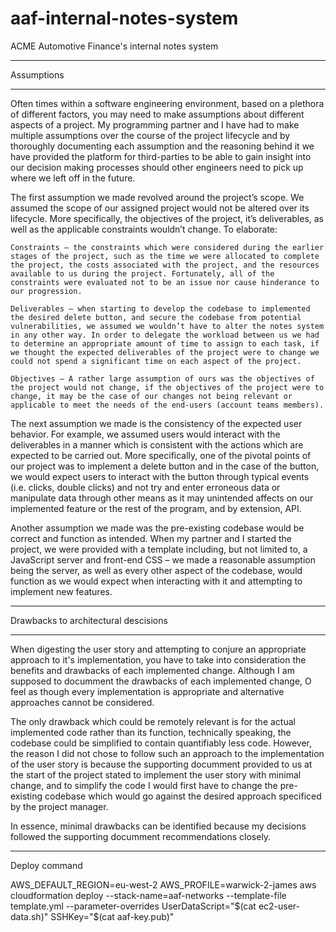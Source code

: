 # aaf-internal-notes-system
ACME Automotive Finance's internal notes system

---

Assumptions 

---

Often times within a software engineering environment, based on a plethora of different factors, you may need to make assumptions about different aspects of a project. My programming partner and I have had to make multiple assumptions over the course of the project lifecycle and by thoroughly documenting each assumption and the reasoning behind it we have provided the platform for third-parties to be able to gain insight into our decision making processes should other engineers need to pick up where we left off in the future.  

The first assumption we made revolved around the project’s scope. We assumed the scope of our assigned project would not be altered over its lifecycle. More specifically, the objectives of the project, it’s deliverables, as well as the applicable constraints wouldn’t change. To elaborate: 

    Constraints – the constraints which were considered during the earlier stages of the project, such as the time we were allocated to complete the project, the costs associated with the project, and the resources available to us during the project. Fortunately, all of the constraints were evaluated not to be an issue nor cause hinderance to our progression. 

    Deliverables – when starting to develop the codebase to implemented the desired delete button, and secure the codebase from potential vulnerabilities, we assumed we wouldn’t have to alter the notes system in any other way. In order to delegate the workload between us we had to determine an appropriate amount of time to assign to each task, if we thought the expected deliverables of the project were to change we could not spend a significant time on each aspect of the project.  

    Objectives – A rather large assumption of ours was the objectives of the project would not change, if the objectives of the project were to change, it may be the case of our changes not being relevant or applicable to meet the needs of the end-users (account teams members).  

The next assumption we made is the consistency of the expected user behavior. For example, we assumed users would interact with the deliverables in a manner which is consistent with the actions which are expected to be carried out. More specifically, one of the pivotal points of our project was to implement a delete button and in the case of the button, we would expect users to interact with the button through typical events (i.e. clicks, double clicks) and not try and enter erroneous data or manipulate data through other means as it may unintended affects on our implemented feature or the rest of the program, and by extension, API.  

Another assumption we made was the pre-existing codebase would be correct and function as intended. When my partner and I started the project, we were provided with a template including, but not limited to, a JavaScript server and front-end CSS – we made a reasonable assumption being the server, as well as every other aspect of the codebase, would function as we would expect when interacting with it and attempting to implement new features.  

---

Drawbacks to architectural descisions 

---

When digesting the user story and attempting to conjure an appropriate approach to it's implementation, you have to take into consideration the benefits and drawbacks of each implemented change. Although I am supposed to documment the drawbacks of each implemented change, O feel as though every implementation is appropriate and alternative approaches cannot be considered. 

The only drawback which could be remotely relevant is for the actual implemented code rather than its function, technically speaking, the codebase could be simplified to contain quantifiably less code. However, the reason I did not chose to follow such an approach to the implementation of the user story is because the supporting documment provided to us at the start of the project stated to implement the user story with minimal change, and to simplify the code I would first have to change the pre-existing codebase which would go against the desired approach specificed by the project manager.

In essence, minimal drawbacks can be identified because my decisions followed the supporting documment recommendations closely. 




----------------------------------------------------------------
Deploy command

AWS_DEFAULT_REGION=eu-west-2 AWS_PROFILE=warwick-2-james aws cloudformation deploy --stack-name=aaf-networks --template-file template.yml --parameter-overrides UserDataScript="$(cat ec2-user-data.sh)" SSHKey="$(cat aaf-key.pub)"